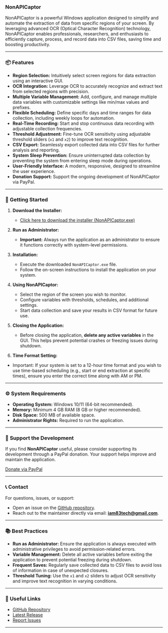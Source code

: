 ### **NonAPICaptor**

NonAPICaptor is a powerful Windows application designed to simplify and automate the extraction of data from specific regions of your screen. By leveraging advanced OCR (Optical Character Recognition) technology, NonAPICaptor enables professionals, researchers, and enthusiasts to efficiently capture, process, and record data into CSV files, saving time and boosting productivity.

---

### 📦 **Features**
- **Region Selection:** Intuitively select screen regions for data extraction using an interactive GUI.
- **OCR Integration:** Leverage OCR to accurately recognize and extract text from selected regions with precision.
- **Multiple Variable Management:** Add, configure, and manage multiple data variables with customizable settings like min/max values and prefixes.
- **Flexible Scheduling:** Define specific days and time ranges for data collection, including weekly loops for automation.
- **Real-Time Recording:** Start and stop continuous data recording with adjustable collection frequencies.
- **Threshold Adjustment:** Fine-tune OCR sensitivity using adjustable threshold sliders (`x1` and `x2`) to improve text recognition.
- **CSV Export:** Seamlessly export collected data into CSV files for further analysis and reporting.
- **System Sleep Prevention:** Ensure uninterrupted data collection by preventing the system from entering sleep mode during operations.
- **User-Friendly Interface:** A modern, responsive, designed to streamline the user experience.
- **Donation Support:** Support the ongoing development of NonAPICaptor via PayPal.

---

### 🚀 **Getting Started**
1. **Download the Installer:**
   - [Click here to download the installer  (NonAPICaptor.exe)](https://github.com/DuguaiPereira/NonAPICaptor/releases/download/v1.0.1/NonAPICaptor.exe)

2. **Run as Administrator:**
   - **Important:** Always run the application as an administrator to ensure it functions correctly with system-level permissions.

3. **Installation:**
   - Execute the downloaded `NonAPICaptor.exe` file.
   - Follow the on-screen instructions to install the application on your system.

4. **Using NonAPICaptor:**
   - Select the region of the screen you wish to monitor.
   - Configure variables with thresholds, schedules, and additional settings.
   - Start data collection and save your results in CSV format for future use.

5. **Closing the Application:**
   - Before closing the application, **delete any active variables** in the GUI. This helps prevent potential crashes or freezing issues during shutdown.

6. **Time Format Setting:**

- Important: If your system is set to a 12-hour time format and you wish to use time-based scheduling (e.g., start or end extraction at specific times), ensure you enter the correct time along with AM or PM.
---

### ⚙️ **System Requirements**
- **Operating System:** Windows 10/11 (64-bit recommended).
- **Memory:** Minimum 4 GB RAM (8 GB or higher recommended).
- **Disk Space:** 500 MB of available space.
- **Administrator Rights:** Required to run the application.

---

### 🙏 **Support the Development**
If you find **NonAPICaptor** useful, please consider supporting its development through a PayPal donation. Your support helps improve and maintain the application.

[Donate via PayPal](https://www.paypal.com/donate/?business=SCXR4UE2PL66S&no_recurring=0&item_name=Data+Extractor+Pro+to+simplify+screen+data+extraction%2C+helping+professionals+and+researchers+save+time+and+boost+efficiency.%0A%0A&currency_code=USD)

---

### 📞 **Contact**
For questions, issues, or support:
- Open an issue on the [GitHub repository](https://github.com/DuguaiPereira/NonAPICaptor/issues).
- Reach out to the maintainer directly via email: **iam83tech@gmail.com**.

---

### 📚 **Best Practices**
- **Run as Administrator:** Ensure the application is always executed with administrative privileges to avoid permission-related errors.
- **Variable Management:** Delete all active variables before exiting the application to prevent potential freezing during shutdown.
- **Frequent Saves:** Regularly save collected data to CSV files to avoid loss of information in case of unexpected closures.
- **Threshold Tuning:** Use the `x1` and `x2` sliders to adjust OCR sensitivity and improve text recognition in varying conditions.

---

### 🔗 **Useful Links**
- [GitHub Repository](https://github.com/DuguaiPereira/NonAPICaptor)
- [Latest Release](https://github.com/DuguaiPereira/NonAPICaptor/releases/latest)
- [Report Issues](https://github.com/DuguaiPereira/NonAPICaptor/issues)

---
